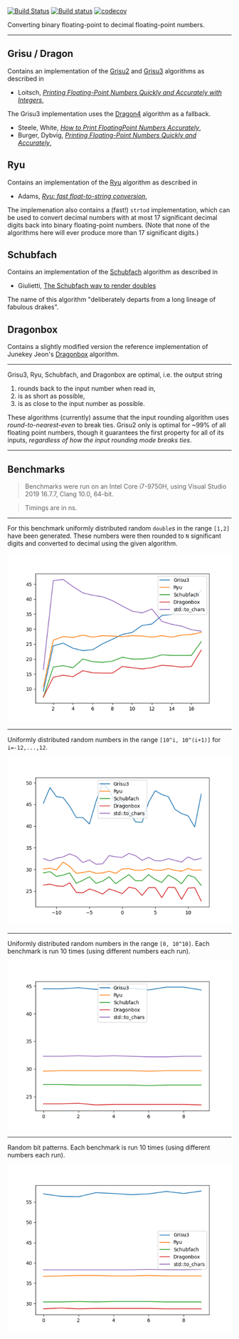 [![Build Status](https://travis-ci.org/abolz/Drachennest.svg?branch=master)](https://travis-ci.org/abolz/Drachennest)
[![Build status](https://ci.appveyor.com/api/projects/status/py96h02xct0ycdqs?svg=true)](https://ci.appveyor.com/project/abolz/drachennest)
[![codecov](https://codecov.io/gh/abolz/Drachennest/branch/master/graph/badge.svg)](https://codecov.io/gh/abolz/Drachennest)

Converting binary floating-point to decimal floating-point numbers.

---

Grisu / Dragon
--------------------------------------------------------------------------------

Contains an implementation of the [Grisu2](https://github.com/abolz/Drachennest/blob/master/src/grisu2.h)
and [Grisu3](https://github.com/abolz/Drachennest/blob/master/src/grisu3.h) algorithms as described in

* Loitsch, [_Printing Floating-Point Numbers Quickly and Accurately with Integers_](https://dl.acm.org/citation.cfm?id=1806623),

The Grisu3 implementation uses the [Dragon4](https://github.com/abolz/Drachennest/blob/master/src/dragon4.h)
algorithm as a fallback.

* Steele, White, [_How to Print FloatingPoint Numbers Accurately_](https://dl.acm.org/citation.cfm?id=93559),
* Burger, Dybvig, [_Printing Floating-Point Numbers Quickly and Accurately_](https://dl.acm.org/citation.cfm?id=231397),

Ryu
--------------------------------------------------------------------------------

Contains an implementation of the [Ryu](https://github.com/abolz/Drachennest/blob/master/src/ryu_64.cc)
algorithm as described in

* Adams, [_Ryu: fast float-to-string conversion_](https://dl.acm.org/citation.cfm?id=3192369),

The implemenation also contains a (fast!) `strtod` implementation, which can be
used to convert decimal numbers with at most 17 significant decimal digits back
into binary floating-point numbers. (Note that none of the algorithms here will
ever produce more than 17 significant digits.)

Schubfach
--------------------------------------------------------------------------------

Contains an implementation of the [Schubfach](https://github.com/abolz/Drachennest/blob/master/src/schubfach_64.cc)
algorithm as described in

* Giulietti, [The Schubfach way to render doubles](https://drive.google.com/open?id=1luHhyQF9zKlM8yJ1nebU0OgVYhfC6CBN)

The name of this algorithm "deliberately departs from a long lineage of fabulous drakes".

Dragonbox
--------------------------------------------------------------------------------

Contains a slightly modified version the reference implementation of
Junekey Jeon's [Dragonbox](https://github.com/jk-jeon/dragonbox) algorithm.

---

Grisu3, Ryu, Schubfach, and Dragonbox are optimal, i.e. the output string
1. rounds back to the input number when read in,
2. is as short as possible,
3. is as close to the input number as possible.

These algorithms (currently) assume that the input rounding algorithm uses
_round-to-nearest-even_ to break ties. Grisu2 only is optimal for ~99% of all
floating point numbers, though it guarantees the first property for all of its
inputs, _regardless of how the input rounding mode breaks ties_.

---

Benchmarks
--------------------------------------------------------------------------------

> Benchmarks were run on an Intel Core i7-9750H, using Visual Studio 2019 16.7.7, Clang 10.0, 64-bit.

> Timings are in ns.

---

For this benchmark uniformly distributed random `double`s in the
range `[1,2]` have been generated. These numbers were then rounded to `N`
significant digits and converted to decimal using the given algorithm.

![BenchDigits](/resources/bench_digits.png)

---

Uniformly distributed random numbers in the range `[10^i, 10^(i+1)]` for
`i=-12,...,12`.

![BenchUniform](/resources/bench_uniform.png)

---

Uniformly distributed random numbers in the range `[0, 10^10]`. Each benchmark
is run 10 times (using different numbers each run).

![BenchUniformE10](/resources/bench_uniform_e10.png)

---

Random bit patterns. Each benchmark is run 10 times (using different numbers
each run).

![BenchRandom](/resources/bench_random_bits.png)
